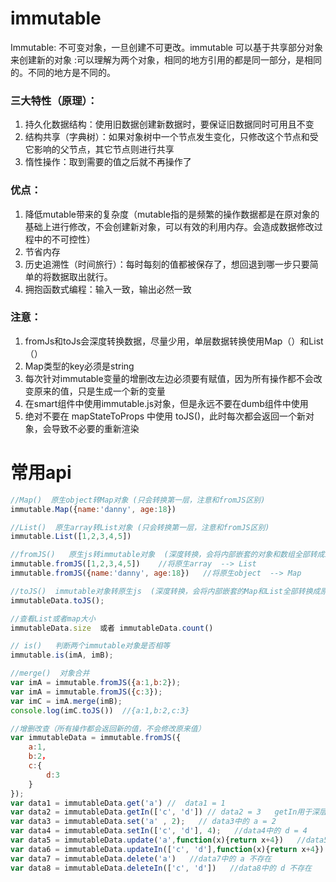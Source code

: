 # immutable
Immutable: 不可变对象，一旦创建不可更改。immutable 可以基于共享部分对象来创建新的对象 :可以理解为两个对象，相同的地方引用的都是同一部分，是相同的。不同的地方是不同的。

### 三大特性（原理）：
1. 持久化数据结构：使用旧数据创建新数据时，要保证旧数据同时可用且不变
2. 结构共享（字典树）：如果对象树中一个节点发生变化，只修改这个节点和受它影响的父节点，其它节点则进行共享
3. 惰性操作：取到需要的值之后就不再操作了

### 优点：
1. 降低mutable带来的复杂度（mutable指的是频繁的操作数据都是在原对象的基础上进行修改，不会创建新对象，可以有效的利用内存。会造成数据修改过程中的不可控性）
2. 节省内存
3. 历史追溯性（时间旅行）：每时每刻的值都被保存了，想回退到哪一步只要简单的将数据取出就行。
4. 拥抱函数式编程：输入一致，输出必然一致

### 注意：
1. fromJs和toJs会深度转换数据，尽量少用，单层数据转换使用Map（）和List（）
2. Map类型的key必须是string
3. 每次针对immutable变量的增删改左边必须要有赋值，因为所有操作都不会改变原来的值，只是生成一个新的变量
4. 在smart组件中使用immutable.js对象，但是永远不要在dumb组件中使用
5. 绝对不要在 mapStateToProps 中使用 toJS()，此时每次都会返回一个新对象，会导致不必要的重新渲染


# 常用api
```javascript
//Map()  原生object转Map对象 (只会转换第一层，注意和fromJS区别)
immutable.Map({name:'danny', age:18})

//List()  原生array转List对象 (只会转换第一层，注意和fromJS区别)
immutable.List([1,2,3,4,5])

//fromJS()   原生js转immutable对象  (深度转换，会将内部嵌套的对象和数组全部转成immutable)
immutable.fromJS([1,2,3,4,5])    //将原生array  --> List
immutable.fromJS({name:'danny', age:18})   //将原生object  --> Map

//toJS()  immutable对象转原生js  (深度转换，会将内部嵌套的Map和List全部转换成原生js)
immutableData.toJS();

//查看List或者map大小  
immutableData.size  或者 immutableData.count()

// is()   判断两个immutable对象是否相等
immutable.is(imA, imB);

//merge()  对象合并
var imA = immutable.fromJS({a:1,b:2});
var imA = immutable.fromJS({c:3});
var imC = imA.merge(imB);
console.log(imC.toJS())  //{a:1,b:2,c:3}

//增删改查（所有操作都会返回新的值，不会修改原来值）
var immutableData = immutable.fromJS({
    a:1,
    b:2，
    c:{
        d:3
    }
});
var data1 = immutableData.get('a') //  data1 = 1  
var data2 = immutableData.getIn(['c', 'd']) // data2 = 3   getIn用于深层结构访问
var data3 = immutableData.set('a' , 2);   // data3中的 a = 2
var data4 = immutableData.setIn(['c', 'd'], 4);   //data4中的 d = 4
var data5 = immutableData.update('a',function(x){return x+4})   //data5中的 a = 5
var data6 = immutableData.updateIn(['c', 'd'],function(x){return x+4})   //data6中的 d = 7
var data7 = immutableData.delete('a')   //data7中的 a 不存在
var data8 = immutableData.deleteIn(['c', 'd'])   //data8中的 d 不存在
```
